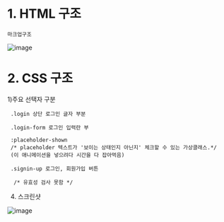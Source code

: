 <H1>1. HTML 구조</H1>

    마크업구조

    

   ![image](https://github.com/Taewook1212/home-work/assets/147236247/c5b3c2b8-acfd-4531-b12e-c174a0179092)


<H1>2. CSS 구조 </H1>


   1)주요 선택자 구분

       
     .login 상단 로그인 글자 부분

     .login-form 로그인 입력란 부

     :placeholder-shown
     /* placeholder 텍스트가 '보이는 상태인지 아닌지' 체크할 수 있는 가상클래스.*/
     (이 애니메이션을 넣으려다 시간을 다 잡아먹음)

     .signin-up 로그인, 회원가입 버튼 

      /* 유효성 검사 못함 */
     
   
4. 스크린샷

![image](https://github.com/Taewook1212/home-work/assets/147236247/6e2ed949-54f4-459d-ad5a-5ff65b898a15)

